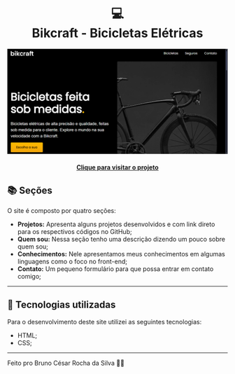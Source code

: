 <h1 align="center">
  💻<br>Bikcraft - Bicicletas Elétricas
</h1>

![Resultado final do projeto](img/projeto-img.png)

<h4 align="center"><a href="https://bruninhocr.github.io/dev-portifolio/">Clique para visitar o projeto</a></h4>

## 📚 Seções

O site é composto por quatro seções:

- **Projetos:** Apresenta alguns projetos desenvolvidos e com link direto para os respectivos códigos no GitHub;
- **Quem sou:** Nessa seção tenho uma descrição dizendo um pouco sobre quem sou;
- **Conhecimentos:** Nele apresentamos meus conhecimentos em algumas linguagens como o foco no front-end;
- **Contato:** Um pequeno formulário para que possa entrar em contato comigo;


---

## 💼 Tecnologias utilizadas

Para o desenvolvimento deste site utilizei as seguintes tecnologias:

- HTML;
- CSS;

---

Feito pro Bruno César Rocha da Silva 🖖🏽